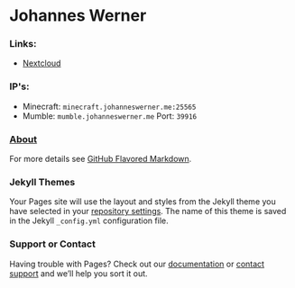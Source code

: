 # Johannes Werner

### Links:

- [Nextcloud](https://nextcloud.johanneswerner.me:40972)

### IP's:

- Minecraft: `minecraft.johanneswerner.me:25565`
- Mumble: `mumble.johanneswerner.me`   Port: `39916`

### [About](https://jfwerner.github.io/about)


For more details see [GitHub Flavored Markdown](https://guides.github.com/features/mastering-markdown/).

### Jekyll Themes

Your Pages site will use the layout and styles from the Jekyll theme you have selected in your [repository settings](https://github.com/jfwerner/jfwerner.github.io/settings). The name of this theme is saved in the Jekyll `_config.yml` configuration file.

### Support or Contact

Having trouble with Pages? Check out our [documentation](https://help.github.com/categories/github-pages-basics/) or [contact support](https://github.com/contact) and we’ll help you sort it out.
